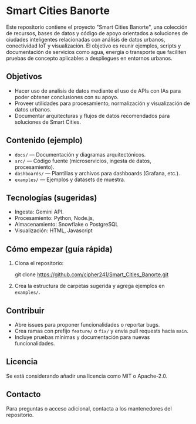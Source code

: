 # Smart Cities Banorte

Este repositorio contiene el proyecto "Smart Cities Banorte", una colección de recursos, bases de datos y código de apoyo orientados a soluciones de ciudades inteligentes relacionadas con análisis de datos urbanos, conectividad IoT y visualización. El objetivo es reunir ejemplos, scripts y documentación de servicios como agua, energía o transporte que faciliten pruebas de concepto aplicables a despliegues en entornos urbanos.

## Objetivos

- Hacer uso de analisis de datos mediante el uso de APIs con IAs para poder obtener conclusiones con su apoyo.
- Proveer utilidades para procesamiento, normalización y visualización de datos urbanos.
- Documentar arquitecturas y flujos de datos recomendados para soluciones de Smart Cities.

## Contenido (ejemplo)

- `docs/` — Documentación y diagramas arquitectónicos.
- `src/` — Código fuente (microservicios, ingesta de datos, procesamiento).
- `dashboards/` — Plantillas y archivos para dashboards (Grafana, etc.).
- `examples/` — Ejemplos y datasets de muestra.

## Tecnologías (sugeridas)

- Ingesta: Gemini API.
- Procesamiento: Python, Node.js, 
- Almacenamiento: Snowflake o PostgreSQL
- Visualización: HTML, Javascript

## Cómo empezar (guía rápida)

1. Clona el repositorio:

   git clone https://github.com/cipher241/Smart_Cities_Banorte.git

2. Crea la estructura de carpetas sugerida y agrega ejemplos en `examples/`.


## Contribuir

- Abre issues para proponer funcionalidades o reportar bugs.
- Crea ramas con prefijo `feature/` o `fix/` y envía pull requests hacia `main`.
- Incluye pruebas mínimas y documentación para nuevas funcionalidades.

## Licencia

Se está considerando añadir una licencia como MIT o Apache-2.0.

## Contacto

Para preguntas o acceso adicional, contacta a los mantenedores del repositorio.

